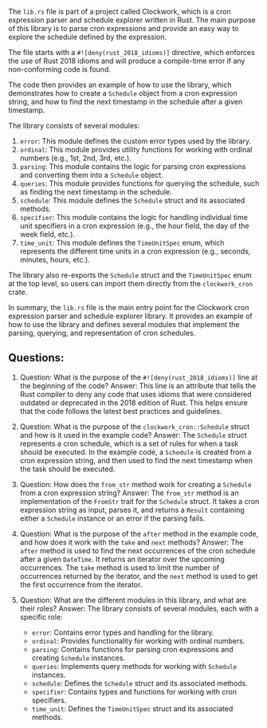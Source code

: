 The `lib.rs` file is part of a project called Clockwork, which is a cron expression parser and schedule explorer written in Rust. The main purpose of this library is to parse cron expressions and provide an easy way to explore the schedule defined by the expression.

The file starts with a `#![deny(rust_2018_idioms)]` directive, which enforces the use of Rust 2018 idioms and will produce a compile-time error if any non-conforming code is found.

The code then provides an example of how to use the library, which demonstrates how to create a `Schedule` object from a cron expression string, and how to find the next timestamp in the schedule after a given timestamp.

The library consists of several modules:

1. `error`: This module defines the custom error types used by the library.
2. `ordinal`: This module provides utility functions for working with ordinal numbers (e.g., 1st, 2nd, 3rd, etc.).
3. `parsing`: This module contains the logic for parsing cron expressions and converting them into a `Schedule` object.
4. `queries`: This module provides functions for querying the schedule, such as finding the next timestamp in the schedule.
5. `schedule`: This module defines the `Schedule` struct and its associated methods.
6. `specifier`: This module contains the logic for handling individual time unit specifiers in a cron expression (e.g., the hour field, the day of the week field, etc.).
7. `time_unit`: This module defines the `TimeUnitSpec` enum, which represents the different time units in a cron expression (e.g., seconds, minutes, hours, etc.).

The library also re-exports the `Schedule` struct and the `TimeUnitSpec` enum at the top level, so users can import them directly from the `clockwork_cron` crate.

In summary, the `lib.rs` file is the main entry point for the Clockwork cron expression parser and schedule explorer library. It provides an example of how to use the library and defines several modules that implement the parsing, querying, and representation of cron schedules.
## Questions: 
 1. Question: What is the purpose of the `#![deny(rust_2018_idioms)]` line at the beginning of the code?
   Answer: This line is an attribute that tells the Rust compiler to deny any code that uses idioms that were considered outdated or deprecated in the 2018 edition of Rust. This helps ensure that the code follows the latest best practices and guidelines.

2. Question: What is the purpose of the `clockwork_cron::Schedule` struct and how is it used in the example code?
   Answer: The `Schedule` struct represents a cron schedule, which is a set of rules for when a task should be executed. In the example code, a `Schedule` is created from a cron expression string, and then used to find the next timestamp when the task should be executed.

3. Question: How does the `from_str` method work for creating a `Schedule` from a cron expression string?
   Answer: The `from_str` method is an implementation of the `FromStr` trait for the `Schedule` struct. It takes a cron expression string as input, parses it, and returns a `Result` containing either a `Schedule` instance or an error if the parsing fails.

4. Question: What is the purpose of the `after` method in the example code, and how does it work with the `take` and `next` methods?
   Answer: The `after` method is used to find the next occurrences of the cron schedule after a given `DateTime`. It returns an iterator over the upcoming occurrences. The `take` method is used to limit the number of occurrences returned by the iterator, and the `next` method is used to get the first occurrence from the iterator.

5. Question: What are the different modules in this library, and what are their roles?
   Answer: The library consists of several modules, each with a specific role:
   - `error`: Contains error types and handling for the library.
   - `ordinal`: Provides functionality for working with ordinal numbers.
   - `parsing`: Contains functions for parsing cron expressions and creating `Schedule` instances.
   - `queries`: Implements query methods for working with `Schedule` instances.
   - `schedule`: Defines the `Schedule` struct and its associated methods.
   - `specifier`: Contains types and functions for working with cron specifiers.
   - `time_unit`: Defines the `TimeUnitSpec` struct and its associated methods.
    